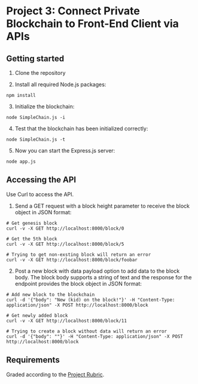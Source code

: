 # Project 3: Connect Private Blockchain to Front-End Client via APIs

## Getting started

1. Clone the repository

2. Install all required Node.js packages:

```
npm install
```

3. Initialize the blockchain:

```
node SimpleChain.js -i
```

4. Test that the blockchain has been initialized correctly:

```
node SimpleChain.js -t
```

5. Now you can start the Express.js server:

```
node app.js
```

## Accessing the API

Use Curl to access the API.

1. Send a GET request with a block height parameter to receive the block object in JSON format:

```
# Get genesis block
curl -v -X GET http://localhost:8000/block/0

# Get the 5th block
curl -v -X GET http://localhost:8000/block/5

# Trying to get non-exsting block will return an error
curl -v -X GET http://localhost:8000/block/foobar
```

2. Post a new block with data payload option to add data to the block body. The block body supports a string of text and the response for the endpoint provides the block object in JSON format:

```
# Add new block to the blockchain
curl -d '{"body": "New (kid) on the block!"}' -H "Content-Type: application/json" -X POST http://localhost:8000/block

# Get newly added block
curl -v -X GET http://localhost:8000/block/11

# Trying to create a block without data will return an error
curl -d '{"body": ""}' -H "Content-Type: application/json" -X POST http://localhost:8000/block
```

## Requirements

Graded according to the [Project Rubric](https://review.udacity.com/#!/rubrics/1707/view).
